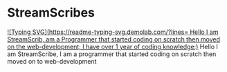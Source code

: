 # StreamScribes

[![Typing SVG](https://readme-typing-svg.demolab.com/?lines= Hello I am StreamScrib, am a Programmer that started coding on scratch then moved on the web-development; I have over 1 year of coding knowledge;)](https://git.io/typing-svg)
Hello I am StreamScribe, I am a programmer that started coding on scratch then moved on to web-development


